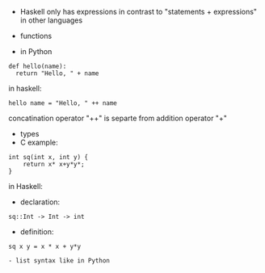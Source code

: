 - Haskell only has expressions in contrast to "statements + expressions" in other languages

- functions
- in Python
```
def hello(name):
  return "Hello, " + name
```

in haskell:
```
hello name = "Hello, " ++ name
```
concatination operator "++" is separte from addition operator "+"

- types
- C example:
```
int sq(int x, int y) {
    return x* x+y*y*;
}
```

in Haskell:
- declaration:
```
sq::Int -> Int -> int   
```
- definition:
```
sq x y = x * x + y*y

- list syntax like in Python

```


